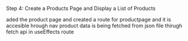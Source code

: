 Step 4: Create a Products Page and Display a List of Products

aded the product page and created a route for productpage and it is accesible hrough nav
product data is being fetched from json file thirugh fetch api in useEffects route

